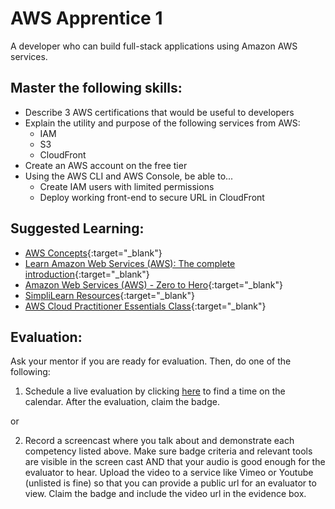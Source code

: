# AWS Apprentice 1

A developer who can build full-stack applications using Amazon AWS services.

## Master the following skills:

* Describe 3 AWS certifications that would be useful to developers
* Explain the utility and purpose of the following services from AWS:
  * IAM
  * S3
  * CloudFront
* Create an AWS account on the free tier
* Using the AWS CLI and AWS Console, be able to...
  * Create IAM users with limited permissions
  * Deploy working front-end to secure URL in CloudFront

## Suggested Learning:

* [AWS Concepts](https://www.udemy.com/course/aws-concepts/){:target="_blank"}
* [Learn Amazon Web Services (AWS): The complete introduction](https://www.udemy.com/course/learn-amazon-web-services-the-complete-introduction/){:target="_blank"}
* [Amazon Web Services (AWS) - Zero to Hero](https://www.udemy.com/course/amazon-web-services-aws-v/){:target="_blank"}
* [SimpliLearn Resources](https://www.simplilearn.com/tutorials/aws-tutorial/what-is-aws?source=sl_frs_nav_playlist_video_clicked){:target="_blank"}
* [AWS Cloud Practitioner Essentials Class](https://aws.amazon.com/training/course-descriptions/cloud-practitioner-essentials/){:target="_blank"}

## Evaluation:

Ask your mentor if you are ready for evaluation. Then, do one of the following:

1. Schedule a live evaluation by clicking [here](http://evals.codex.academy) to find a time on the calendar. After the evaluation, claim the badge.

or

2. Record a screencast where you talk about and demonstrate each competency listed above. Make sure badge criteria and relevant tools are visible in the screen cast AND that your audio is good enough for the evaluator to hear. Upload the video to a service like Vimeo or Youtube (unlisted is fine) so that you can provide a public url for an evaluator to view. Claim the badge and include the video url in the evidence box.
